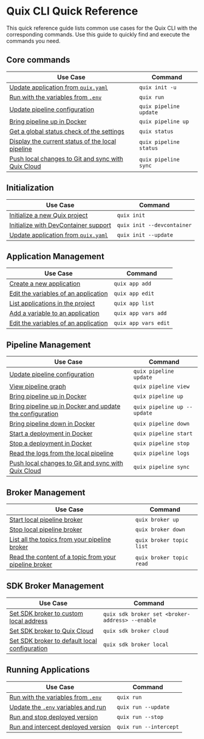 # Quix CLI Quick Reference

This quick reference guide lists common use cases for the Quix CLI with the corresponding commands. Use this guide to quickly find and execute the commands you need.

## Core commands

| Use Case                                                                           | Command                |
| ---------------------------------------------------------------------------------- | ---------------------- |
| [Update application from `quix.yaml`](./Reference/init.md)                         | `quix init -u`         |
| [Run with the variables from `.env`](./Reference/run.md)                           | `quix run`             |
| [Update pipeline configuration](./Reference/pipeline/update.md)                    | `quix pipeline update` |
| [Bring pipeline up in Docker](./Reference/pipeline/up.md)                          | `quix pipeline up`     |
| [Get a global status check of the settings](./Reference/status.md)                 | `quix status`          |
| [Display the current status of the local pipeline](./Reference/pipeline/status.md) | `quix pipeline status` |
| [Push local changes to Git and sync with Quix Cloud](./Reference/pipeline/sync.md) | `quix pipeline sync`   |

## Initialization

| Use Case                                                    | Command                    |
| ----------------------------------------------------------- | -------------------------- |
| [Initialize a new Quix project](./Reference/init.md)        | `quix init`                |
| [Initialize with DevContainer support](./Reference/init.md) | `quix init --devcontainer` |
| [Update application from `quix.yaml`](./Reference/init.md)  | `quix init --update`       |

## Application Management

| Use Case                                                                           | Command              |
| ---------------------------------------------------------------------------------- | -------------------- |
| [Create a new application](./Reference/applications/create.md)                     | `quix app add`       |
| [Edit the variables of an application](./Reference/applications/edit.md)           | `quix app edit`      |
| [List applications in the project](./Reference/applications/list.md)               | `quix app list`      |
| [Add a variable to an application](./Reference/applications/variables/create.md)   | `quix app vars add`  |
| [Edit the variables of an application](./Reference/applications/variables/edit.md) | `quix app vars edit` |

## Pipeline Management

| Use Case                                                                               | Command                     |
| -------------------------------------------------------------------------------------- | --------------------------- |
| [Update pipeline configuration](./Reference/pipeline/update.md)                        | `quix pipeline update`      |
| [View pipeline graph](./Reference/pipeline/view.md)                                    | `quix pipeline view`        |
| [Bring pipeline up in Docker](./Reference/pipeline/up.md)                              | `quix pipeline up`          |
| [Bring pipeline up in Docker and update the configuration](./Reference/pipeline/up.md) | `quix pipeline up --update` |
| [Bring pipeline down in Docker](./Reference/pipeline/down.md)                          | `quix pipeline down`        |
| [Start a deployment in Docker](./Reference/pipeline/start.md)                          | `quix pipeline start`       |
| [Stop a deployment in Docker](./Reference/pipeline/stop.md)                            | `quix pipeline stop`        |
| [Read the logs from the local pipeline](./Reference/pipeline/logs.md)                  | `quix pipeline logs`        |
| [Push local changes to Git and sync with Quix Cloud](./Reference/pipeline/sync.md)     | `quix pipeline sync`        |

## Broker Management

| Use Case                                                                       | Command                  |
| ------------------------------------------------------------------------------ | ------------------------ |
| [Start local pipeline broker](./Reference/sdk/broker/up.md)                    | `quix broker up`         |
| [Stop local pipeline broker](./Reference/sdk/broker/down.md)                   | `quix broker down`       |
| [List all the topics from your pipeline broker](./Reference/broker.md)         | `quix broker topic list` |
| [Read the content of a topic from your pipeline broker](./Reference/broker.md) | `quix broker topic read` |

## SDK Broker Management

| Use Case                                                                         | Command                                         |
| -------------------------------------------------------------------------------- | ----------------------------------------------- |
| [Set SDK broker to custom local address](./Reference/sdk/broker/set.md)          | `quix sdk broker set <broker-address> --enable` |
| [Set SDK broker to Quix Cloud](./Reference/sdk/broker/cloud.md)                  | `quix sdk broker cloud`                         |
| [Set SDK broker to default local configuration](./Reference/sdk/broker/local.md) | `quix sdk broker local`                         |

## Running Applications

| Use Case                                                  | Command                |
| --------------------------------------------------------- | ---------------------- |
| [Run with the variables from `.env`](./Reference/run.md)  | `quix run`             |
| [Update the `.env` variables and run](./Reference/run.md) | `quix run --update`    |
| [Run and stop deployed version](./Reference/run.md)       | `quix run --stop`      |
| [Run and intercept deployed version](./Reference/run.md)  | `quix run --intercept` |
